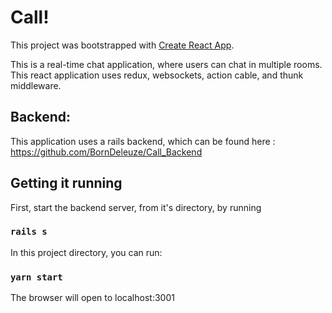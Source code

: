 # Call!

This project was bootstrapped with [Create React App](https://github.com/facebook/create-react-app).

This is a real-time chat application, where users can chat in multiple rooms.
This react application uses redux, websockets, action cable, and thunk middleware.

## Backend:

This application uses a rails backend, which can be found here :
https://github.com/BornDeleuze/Call_Backend

## Getting it running
First, start the backend server, from it's directory, by running 
### `rails s`
In this project directory, you can run:

### `yarn start`

The browser will open to localhost:3001
